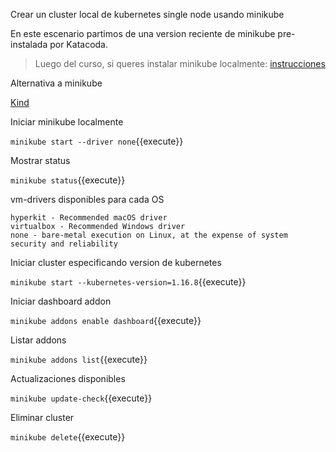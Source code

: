 Crear un cluster local de kubernetes single node usando minikube

En este escenario partimos de una version reciente de minikube pre-instalada por Katacoda.
> Luego del curso, si queres instalar minikube localmente: [instrucciones](https://kubernetes.io/es/docs/tasks/tools/install-minikube/)

Alternativa a minikube

[Kind](https://kind.sigs.k8s.io/)

Iniciar minikube localmente

`minikube start --driver none`{{execute}}

Mostrar status

`minikube status`{{execute}}

vm-drivers disponibles para cada OS

```KVM2 - Recommended Linux driver
hyperkit - Recommended macOS driver
virtualbox - Recommended Windows driver
none - bare-metal execution on Linux, at the expense of system security and reliability
```

Iniciar cluster especificando version de kubernetes

`minikube start --kubernetes-version=1.16.8`{{execute}}

Iniciar dashboard addon

`minikube addons enable dashboard`{{execute}}

Listar addons

`minikube addons list`{{execute}}

Actualizaciones disponibles

`minikube update-check`{{execute}}

Eliminar cluster

`minikube delete`{{execute}}
